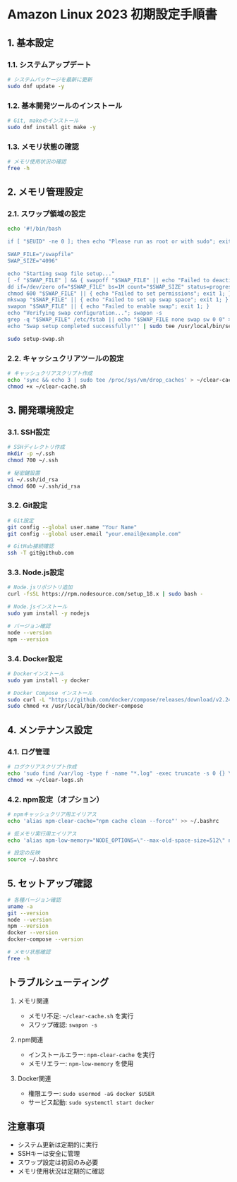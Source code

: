 # Amazon Linux 2023 初期設定手順書

## 1. 基本設定
### 1.1. システムアップデート
```bash
# システムパッケージを最新に更新
sudo dnf update -y
```

### 1.2. 基本開発ツールのインストール
```bash
# Git, makeのインストール
sudo dnf install git make -y
```

### 1.3. メモリ状態の確認
```bash
# メモリ使用状況の確認
free -h
```

## 2. メモリ管理設定
### 2.1. スワップ領域の設定
```bash
echo '#!/bin/bash

if [ "$EUID" -ne 0 ]; then echo "Please run as root or with sudo"; exit 1; fi

SWAP_FILE="/swapfile"
SWAP_SIZE="4096"

echo "Starting swap file setup..."
[ -f "$SWAP_FILE" ] && { swapoff "$SWAP_FILE" || echo "Failed to deactivate old swap"; rm "$SWAP_FILE" || echo "Failed to remove old swap file"; }
dd if=/dev/zero of="$SWAP_FILE" bs=1M count="$SWAP_SIZE" status=progress || { echo "Failed to create swap file"; exit 1; }
chmod 600 "$SWAP_FILE" || { echo "Failed to set permissions"; exit 1; }
mkswap "$SWAP_FILE" || { echo "Failed to set up swap space"; exit 1; }
swapon "$SWAP_FILE" || { echo "Failed to enable swap"; exit 1; }
echo "Verifying swap configuration..."; swapon -s
grep -q "$SWAP_FILE" /etc/fstab || echo "$SWAP_FILE none swap sw 0 0" >> /etc/fstab
echo "Swap setup completed successfully!"' | sudo tee /usr/local/bin/setup-swap.sh > /dev/null && sudo chmod +x /usr/local/bin/setup-swap.sh

sudo setup-swap.sh
```

### 2.2. キャッシュクリアツールの設定
```bash
# キャッシュクリアスクリプト作成
echo 'sync && echo 3 | sudo tee /proc/sys/vm/drop_caches' > ~/clear-cache.sh
chmod +x ~/clear-cache.sh
```

## 3. 開発環境設定
### 3.1. SSH設定
```bash
# SSHディレクトリ作成
mkdir -p ~/.ssh
chmod 700 ~/.ssh

# 秘密鍵設置
vi ~/.ssh/id_rsa
chmod 600 ~/.ssh/id_rsa
```

### 3.2. Git設定
```bash
# Git設定
git config --global user.name "Your Name"
git config --global user.email "your.email@example.com"

# GitHub接続確認
ssh -T git@github.com
```

### 3.3. Node.js設定
```bash
# Node.jsリポジトリ追加
curl -fsSL https://rpm.nodesource.com/setup_18.x | sudo bash -

# Node.jsインストール
sudo yum install -y nodejs

# バージョン確認
node --version
npm --version
```

### 3.4. Docker設定
```bash
# Dockerインストール
sudo yum install -y docker

# Docker Compose インストール
sudo curl -L "https://github.com/docker/compose/releases/download/v2.24.1/docker-compose-$(uname -s)-$(uname -m)" -o /usr/local/bin/docker-compose
sudo chmod +x /usr/local/bin/docker-compose
```

## 4. メンテナンス設定
### 4.1. ログ管理
```bash
# ログクリアスクリプト作成
echo 'sudo find /var/log -type f -name "*.log" -exec truncate -s 0 {} \;' > ~/clear-logs.sh
chmod +x ~/clear-logs.sh
```

### 4.2. npm設定（オプション）
```bash
# npmキャッシュクリア用エイリアス
echo 'alias npm-clear-cache="npm cache clean --force"' >> ~/.bashrc

# 低メモリ実行用エイリアス
echo 'alias npm-low-memory="NODE_OPTIONS=\"--max-old-space-size=512\" npm"' >> ~/.bashrc

# 設定の反映
source ~/.bashrc
```

## 5. セットアップ確認
```bash
# 各種バージョン確認
uname -a
git --version
node --version
npm --version
docker --version
docker-compose --version

# メモリ状態確認
free -h
```

## トラブルシューティング
1. メモリ関連
   - メモリ不足: `~/clear-cache.sh` を実行
   - スワップ確認: `swapon -s`

2. npm関連
   - インストールエラー: `npm-clear-cache` を実行
   - メモリエラー: `npm-low-memory` を使用

3. Docker関連
   - 権限エラー: `sudo usermod -aG docker $USER`
   - サービス起動: `sudo systemctl start docker`

## 注意事項
- システム更新は定期的に実行
- SSHキーは安全に管理
- スワップ設定は初回のみ必要
- メモリ使用状況は定期的に確認